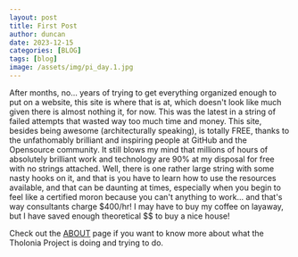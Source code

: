 ```yaml
---
layout: post
title: First Post
author: duncan
date: 2023-12-15
categories: [BLOG]
tags: [blog]
image: /assets/img/pi_day.1.jpg
---
```

After months, no... years of trying to get everything organized enough to put on a website, this site is where that is at, which doesn't look like much given there is almost nothing it, for now. This was the latest in a string of failed attempts that wasted way too much time and money. This site, besides being awesome (architecturally speaking), is totally FREE, thanks to the unfathomably brilliant and inspiring people at GitHub and the Opensource community. It still blows my mind that millions of hours of absolutely brilliant work and technology are 90% at my disposal for free with no strings attached. Well, there is one rather large string with some nasty hooks on it, and that is you have to learn how to use the resources available, and that can be daunting at times, especially when you begin to feel like a certified moron because you can't anything to work... and that's way consultants charge \$400/hr!  I may have to buy my coffee on layaway, but I have saved enough theoretical \$\$ to buy a nice house!

Check out the [ABOUT](/about) page if you want to know more about what the Tholonia Project is doing and trying to do.